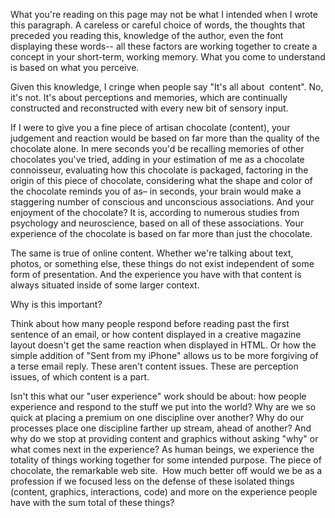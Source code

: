 

What you're reading on this page may not be what I intended when I wrote this paragraph. A careless or careful
choice of words, the thoughts that preceded you reading this, knowledge of the author, even the font
displaying these words-- all these factors are working together to create a concept in your short-term,
working memory. What you come to understand is based on what you perceive. 

Given this knowledge, I cringe when people say "It's all about  content". No, it's not. It's about
perceptions and memories, which are continually constructed and reconstructed with every new bit of sensory
input. 

If I were to give you a fine piece of artisan chocolate (content), your judgement and reaction would be based
on far more than the quality of the chocolate alone. In mere seconds you'd be recalling memories of other
chocolates you've tried, adding in your estimation of me as a chocolate connoisseur, evaluating how this
chocolate is packaged, factoring in the origin of this piece of chocolate, considering what the shape and
color of the chocolate reminds you of as– in seconds, your brain would make a staggering number of conscious
and unconscious associations. And your enjoyment of the chocolate? It is, according to numerous studies from
psychology and neuroscience, based on all of these associations. Your experience of the chocolate is based on
far more than just the chocolate. 

The same is true of online content. Whether we're talking about text, photos, or something else, these things
do not exist independent of some form of presentation. And the experience you have with that content is always
situated inside of some larger context. 

Why is this important?

Think about how many people respond before reading past the first sentence of an email, or how content
displayed in a creative magazine layout doesn't get the same reaction when displayed in HTML. Or how the
simple addition of "Sent from my iPhone" allows us to be more forgiving of a terse email reply. These aren't
content issues. These are perception issues, of which content is a part.

Isn't this what our "user experience" work should be about: how people experience and respond to the stuff we
put into the world? Why are we so quick at placing a premium on one discipline over another? Why do our
processes place one discipline farther up stream, ahead of another? And why do we stop at providing content
and graphics without asking "why" or what comes next in the experience? As human beings, we experience the
totality of things working together for some intended purpose. The piece of chocolate, the remarkable web
site.  How much better off would we be as a profession if we focused less on the defense of these isolated
things (content, graphics, interactions, code) and more on the experience people have with the sum total of
these things?